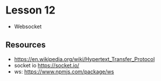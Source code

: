 # Lesson 12

- Websocket

## Resources
- https://en.wikipedia.org/wiki/Hypertext_Transfer_Protocol
- socket io https://socket.io/
- ws: https://www.npmjs.com/package/ws 

